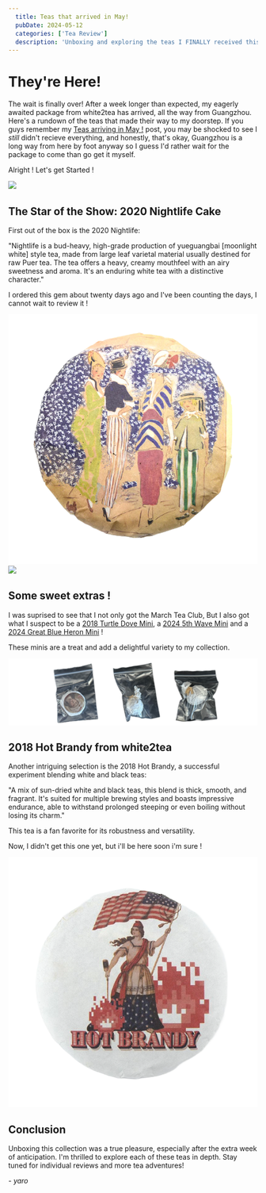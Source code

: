 ```yaml
---
  title: Teas that arrived in May!
  pubDate: 2024-05-12
  categories: ['Tea Review']
  description: 'Unboxing and exploring the teas I FINALLY received this month!'
---
```


# They're Here!

The wait is finally over! After a week longer than expected, my eagerly awaited package from white2tea has arrived, all the way from Guangzhou. Here's a rundown of the teas that made their way to my doorstep.
If you guys remember my [Teas arriving in May !](https://skoomaden.me/posts/teas-arriving-in-may/) post, you may be shocked to see I *still* didn't recieve everything, and honestly, that's okay, Guangzhou is a long way from here by foot anyway so I guess I'd rather wait for the package to come than go get it myself.

Alright ! Let's get Started !

![](may_arrivals.png)


## The Star of the Show: 2020 Nightlife Cake

First out of the box is the 2020 Nightlife:

"Nightlife is a bud-heavy, high-grade production of yueguangbai [moonlight white] style tea, made from large leaf varietal material usually destined for raw Puer tea. The tea offers a heavy, creamy mouthfeel with an airy sweetness and aroma. It's an enduring white tea with a distinctive character."

I ordered this gem about twenty days ago and I've been counting the days, I cannot wait to review it !

![](<file (2).png>)
![](cake.png)

## Some sweet extras !

I was suprised to see that I not only got the March Tea Club, But I also got what I suspect to be a [2018 Turtle Dove Mini](https://white2tea.com/products/aged-turtle-dove-mini), a [2024 5th Wave Mini](https://white2tea.com/products/2024-5th-wave-mini?_pos=2&_sid=410882a6b&_ss=r) and a [2024 Great Blue Heron Mini](https://white2tea.com/products/2024-great-blue-heron-minis?_pos=1&_sid=ac6137407&_ss=r) !

These minis are a treat and add a delightful variety to my collection.

![](image-3.png)


## 2018 Hot Brandy from white2tea

Another intriguing selection is the 2018 Hot Brandy, a successful experiment blending white and black teas:

"A mix of sun-dried white and black teas, this blend is thick, smooth, and fragrant. It's suited for multiple brewing styles and boasts impressive endurance, able to withstand prolonged steeping or even boiling without losing its charm."

This tea is a fan favorite for its robustness and versatility.

Now, I didn't get this one yet, but i'll be here soon i'm sure !

![](<file (3).png>)

## Conclusion

Unboxing this collection was a true pleasure, especially after the extra week of anticipation. I'm thrilled to explore each of these teas in depth. Stay tuned for individual reviews and more tea adventures!

  *- yaro*
